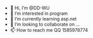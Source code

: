 - 👋 Hi, I’m @DD-WU
- 👀 I’m interested in program
- 🌱 I’m currently learning asp.net
- 💞️ I’m looking to collaborate on ...
- 📫 How to reach me QQ 1585978774

<!---
DD-WU/DD-WU is a ✨ special ✨ repository because its `README.md` (this file) appears on your GitHub profile.
You can click the Preview link to take a look at your changes.
--->
